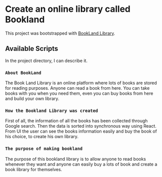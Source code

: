# Create an online library called Bookland

This project was bootstrapped with [BookLand Library](https://silly-kalam-a96823.netlify.app/).

## Available Scripts

In the project directory, I can describe it.

### `About BookLand`

The Book Land Library is an online platform where lots of books are stored for reading purposes. Anyone can read a book from here. You can take books with you when you need them, even you can buy books from here and build your own library.

### `How the Bookland Library was created`

First of all, the information of all the books has been collected through Google search. Then the data is sorted into synchronous way using React. From UI the user can see the books information easily and buy the book of his choice, to create his own library.


### `The purpose of making bookland`

The purpose of this bookland library is to allow anyone to read books whenever they want and anyone can easily buy a lots of book and create a book library for themselves.
